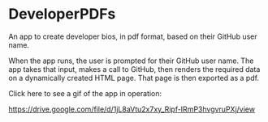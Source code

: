 # DeveloperPDFs

An app to create developer bios, in pdf format, based on their GitHub user name.

When the app runs, the user is prompted for their GitHub user name.  The app takes that input, makes a call to GitHub, then renders the required data on a dynamically created HTML page.  That page is then exported as a pdf.

Click here to see a gif of the app in operation:

https://drive.google.com/file/d/1jL8aVtu2x7xy_Ripf-IRmP3hvgvruPXj/view

